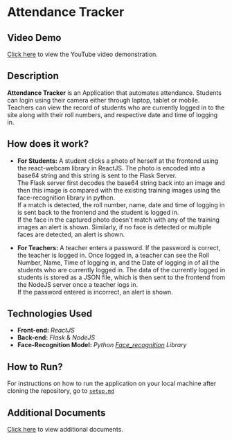 # Attendance Tracker

## Video Demo

[Click here](https://youtu.be/2mbSjsMOrkM) to view the YouTube video demonstration.

## Description

**Attendance Tracker** is an Application that automates attendance. Students can login using their camera either through laptop, tablet or mobile. Teachers can view the record of students who are currently logged in to the site along with their roll numbers, and respective date and time of logging in.


## How does it work?

* **For Students:** 
 A student clicks a photo of herself at the frontend using the react-webcam library in ReactJS. The photo is encoded into a base64 string and this string is sent to the Flask Server. <br/>
 The Flask server first decodes the base64 string back into an image and then this image is compared with the existing training images using the face-recognition library in python. <br/>
 If a match is detected, the roll number, name, date and time of logging in is sent back to the frontend and the student is logged in.<br/> 
 If the face in the captured photo doesn't match with any of the training images an alert is shown.
 Similarly, if no face is detected or multiple faces are detected, an alert is shown.

* **For Teachers:** A teacher enters a password. If the password is correct, the teacher is logged in. Once logged in, a teacher can see the Roll Number, Name, Time of logging in, and the Date of logging in of all the students who are currently logged in. The data of the currently logged in students is stored as a JSON file, which is then sent to the frontend from the NodeJS server once a teacher logs in.<br/>
If the password entered is incorrect, an alert is shown.

## Technologies Used

* **Front-end:** *ReactJS*
* **Back-end:** *Flask* & *NodeJS*
* **Face-Recognition Model:** *Python [Face_recognition](https://github.com/ageitgey/face_recognition) Library*  

## How to Run?

For instructions on how to run the application on your local machine after cloning the repository, go to [`setup.md`](setup.md)

## Additional Documents

[Click here](https://drive.google.com/drive/folders/1P5mfIvNQt6eSexsn8YDsvRxGHnRenHC6?usp=sharing) to view additional documents.
